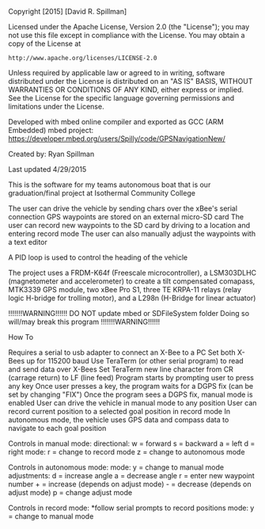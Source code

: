 Copyright [2015] [David R. Spillman]

Licensed under the Apache License, Version 2.0 (the "License");
you may not use this file except in compliance with the License.
You may obtain a copy of the License at

    http://www.apache.org/licenses/LICENSE-2.0

Unless required by applicable law or agreed to in writing, software
distributed under the License is distributed on an "AS IS" BASIS,
WITHOUT WARRANTIES OR CONDITIONS OF ANY KIND, either express or implied.
See the License for the specific language governing permissions and
limitations under the License.



Developed with mbed online compiler and exported as GCC (ARM Embedded)
mbed project: https://developer.mbed.org/users/Spilly/code/GPSNavigationNew/

  Created by: Ryan Spillman


  Last updated 4/29/2015

  This is the software for my teams autonomous boat that is our graduation/final project at Isothermal Community College 

  The user can drive the vehicle by sending chars over the xBee's serial connection
  GPS waypoints are stored on an external micro-SD card
  The user can record new waypoints to the SD card by driving to a location and entering record mode
  The user can also manually adjust the waypoints with a text editor

  A PID loop is used to control the heading of the vehicle

  The project uses a FRDM-K64f (Freescale microcontroller), a LSM303DLHC (magnetometer and accelerometer) to create a tilt compensated comapass, 
  MTK3339 GPS module, two xBee Pro S1, three TE KRPA-11 relays (relay logic H-bridge for trolling motor), and a L298n (H-Bridge for linear actuator)

!!!!!!!WARNING!!!!!!
  DO NOT update mbed or SDFileSystem folder
  Doing so will/may break this program
!!!!!!!WARNING!!!!!!

How To

  Requires a serial to usb adapter to connect an X-Bee to a PC
  Set both X-Bees up for 115200 baud
  Use TeraTerm (or other serial program) to read and send data over X-Bees
  Set TeraTerm new line character from CR (carrage return) to LF (line feed)
  Program starts by prompting user to press any key
  Once user presses a key, the program waits for a DGPS fix (can be set by changing "FIX")
  Once the program sees a DGPS fix, manual mode is enabled
  User can drive the vehicle in manual mode to any position
  User can record current position to a selected goal position in record mode
  In autonomous mode, the vehicle uses GPS data and compass data to navigate to each goal position

  Controls in manual mode:
      directional:
          w = forward
          s = backward
          a = left
          d = right
      mode:
          r = change to record mode
          z = change to autonomous mode

  Controls in autonomous mode:
  mode:
      y = change to manual mode
  adjustments:
      d = increase angle
      a = decrease angle
      r = enter new waypoint number
      + = increase (depends on adjust mode)
      - = decrease (depends on adjust mode)
      p = change adjust mode

  Controls in record mode:
  *follow serial prompts to record positions
  mode:
      y = change to manual mode
